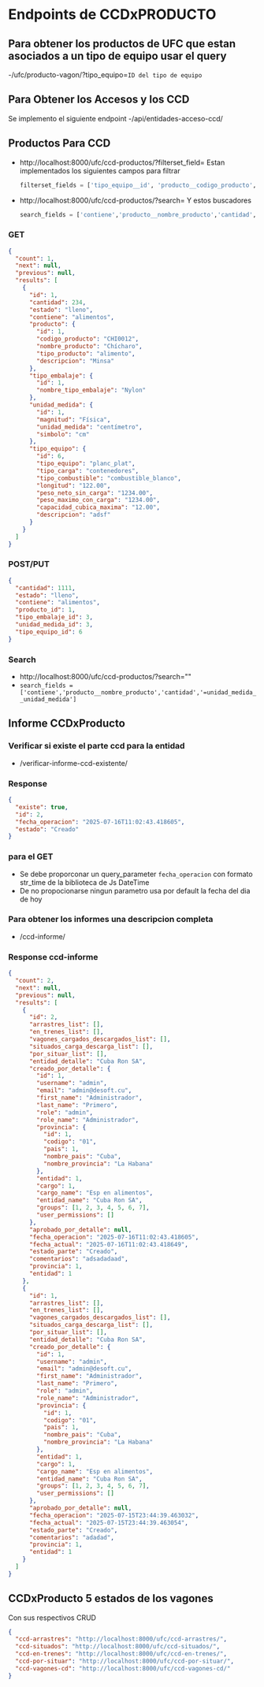 # Endpoints de CCDxPRODUCTO

## Para obtener los productos de UFC que estan asociados a un tipo de equipo usar el query
  -/ufc/producto-vagon/?tipo_equipo=`ID del tipo de equipo`



## Para Obtener los Accesos y los CCD 
  Se implemento el siguiente endpoint
    -/api/entidades-acceso-ccd/

## Productos Para CCD

- http://localhost:8000/ufc/ccd-productos/?filterset_field=
  Estan implementados los siguientes campos para filtrar
  ```python
  filterset_fields = ['tipo_equipo__id', 'producto__codigo_producto','tipo_embalaje__id','unidad_medida__simbolo']
  ```
- http://localhost:8000/ufc/ccd-productos/?search=
  Y estos buscadores
  ```python
  search_fields = ['contiene','producto__nombre_producto','cantidad','=unidad_medida__unidad_medida']
  ```

### GET

```json
{
  "count": 1,
  "next": null,
  "previous": null,
  "results": [
    {
      "id": 1,
      "cantidad": 234,
      "estado": "lleno",
      "contiene": "alimentos",
      "producto": {
        "id": 1,
        "codigo_producto": "CHI0012",
        "nombre_producto": "Chícharo",
        "tipo_producto": "alimento",
        "descripcion": "Minsa"
      },
      "tipo_embalaje": {
        "id": 1,
        "nombre_tipo_embalaje": "Nylon"
      },
      "unidad_medida": {
        "id": 1,
        "magnitud": "Física",
        "unidad_medida": "centímetro",
        "simbolo": "cm"
      },
      "tipo_equipo": {
        "id": 6,
        "tipo_equipo": "planc_plat",
        "tipo_carga": "contenedores",
        "tipo_combustible": "combustible_blanco",
        "longitud": "122.00",
        "peso_neto_sin_carga": "1234.00",
        "peso_maximo_con_carga": "1234.00",
        "capacidad_cubica_maxima": "12.00",
        "descripcion": "adsf"
      }
    }
  ]
}
```

### POST/PUT

```json
{
  "cantidad": 1111,
  "estado": "lleno",
  "contiene": "alimentos",
  "producto_id": 1,
  "tipo_embalaje_id": 3,
  "unidad_medida_id": 3,
  "tipo_equipo_id": 6
}
```

### Search

- http://localhost:8000/ufc/ccd-productos/?search=""
- `search_fields = ['contiene','producto__nombre_producto','cantidad','=unidad_medida__unidad_medida']`

## Informe CCDxProducto

### Verificar si existe el parte ccd para la entidad

- /verificar-informe-ccd-existente/

### Response

```json
{
  "existe": true,
  "id": 2,
  "fecha_operacion": "2025-07-16T11:02:43.418605",
  "estado": "Creado"
}
```

### para el GET

- Se debe proporconar un query_parameter `fecha_operacion` con formato str_time
  de la biblioteca de Js DateTime
- De no propocionarse ningun parametro usa por default la fecha del dia de hoy

### Para obtener los informes una descripcion completa

- /ccd-informe/

### Response ccd-informe

```json
{
  "count": 2,
  "next": null,
  "previous": null,
  "results": [
    {
      "id": 2,
      "arrastres_list": [],
      "en_trenes_list": [],
      "vagones_cargados_descargados_list": [],
      "situados_carga_descarga_list": [],
      "por_situar_list": [],
      "entidad_detalle": "Cuba Ron SA",
      "creado_por_detalle": {
        "id": 1,
        "username": "admin",
        "email": "admin@desoft.cu",
        "first_name": "Administrador",
        "last_name": "Primero",
        "role": "admin",
        "role_name": "Administrador",
        "provincia": {
          "id": 1,
          "codigo": "01",
          "pais": 1,
          "nombre_pais": "Cuba",
          "nombre_provincia": "La Habana"
        },
        "entidad": 1,
        "cargo": 1,
        "cargo_name": "Esp en alimentos",
        "entidad_name": "Cuba Ron SA",
        "groups": [1, 2, 3, 4, 5, 6, 7],
        "user_permissions": []
      },
      "aprobado_por_detalle": null,
      "fecha_operacion": "2025-07-16T11:02:43.418605",
      "fecha_actual": "2025-07-16T11:02:43.418649",
      "estado_parte": "Creado",
      "comentarios": "adsadadaad",
      "provincia": 1,
      "entidad": 1
    },
    {
      "id": 1,
      "arrastres_list": [],
      "en_trenes_list": [],
      "vagones_cargados_descargados_list": [],
      "situados_carga_descarga_list": [],
      "por_situar_list": [],
      "entidad_detalle": "Cuba Ron SA",
      "creado_por_detalle": {
        "id": 1,
        "username": "admin",
        "email": "admin@desoft.cu",
        "first_name": "Administrador",
        "last_name": "Primero",
        "role": "admin",
        "role_name": "Administrador",
        "provincia": {
          "id": 1,
          "codigo": "01",
          "pais": 1,
          "nombre_pais": "Cuba",
          "nombre_provincia": "La Habana"
        },
        "entidad": 1,
        "cargo": 1,
        "cargo_name": "Esp en alimentos",
        "entidad_name": "Cuba Ron SA",
        "groups": [1, 2, 3, 4, 5, 6, 7],
        "user_permissions": []
      },
      "aprobado_por_detalle": null,
      "fecha_operacion": "2025-07-15T23:44:39.463032",
      "fecha_actual": "2025-07-15T23:44:39.463054",
      "estado_parte": "Creado",
      "comentarios": "adadad",
      "provincia": 1,
      "entidad": 1
    }
  ]
}
```

## CCDxProducto 5 estados de los vagones

Con sus respectivos CRUD

```json
{
  "ccd-arrastres": "http://localhost:8000/ufc/ccd-arrastres/",
  "ccd-situados": "http://localhost:8000/ufc/ccd-situados/",
  "ccd-en-trenes": "http://localhost:8000/ufc/ccd-en-trenes/",
  "ccd-por-situar": "http://localhost:8000/ufc/ccd-por-situar/",
  "ccd-vagones-cd": "http://localhost:8000/ufc/ccd-vagones-cd/"
}
```
